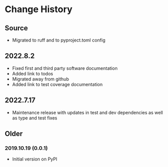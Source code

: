 # Change History

## Source

* Migrated to ruff and to pyproject.toml config

## 2022.8.2

* Fixed first and third party software documentation
* Added link to todos
* Migrated away from github
* Added link to test coverage documentation

## 2022.7.17

* Maintenance release with updates in test and dev dependencies as well as type and test fixes

## Older

### 2019.10.19 (0.0.1)

* Initial version on PyPI
